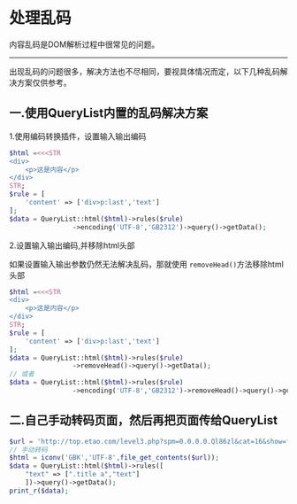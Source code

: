 # 处理乱码

内容乱码是DOM解析过程中很常见的问题。

---

出现乱码的问题很多，解决方法也不尽相同，要视具体情况而定，以下几种乱码解决方案仅供参考。

## 一.使用QueryList内置的乱码解决方案

1.使用编码转换插件，设置输入输出编码

```php
$html =<<<STR
<div>
    <p>这是内容</p>
</div>
STR;
$rule = [
    'content' => ['div>p:last','text']
];
$data = QueryList::html($html)->rules($rule)
                ->encoding('UTF-8','GB2312')->query()->getData();
```

2.设置输入输出编码,并移除html头部

如果设置输入输出参数仍然无法解决乱码，那就使用 `removeHead()`方法移除html头部

```php
$html =<<<STR
<div>
    <p>这是内容</p>
</div>
STR;
$rule = [
    'content' => ['div>p:last','text']
];
$data = QueryList::html($html)->rules($rule)
                ->removeHead()->query()->getData();
// 或者
$data = QueryList::html($html)->rules($rule)
                ->encoding('UTF-8','GB2312')->removeHead()->query()->getData();
```

## 二.自己手动转码页面，然后再把页面传给QueryList

```php
$url = 'http://top.etao.com/level3.php?spm=0.0.0.0.Ql86zl&cat=16&show=focus&up=true&ad_id=&am_id=&cm_id=&pm_id=';
// 手动转码
$html = iconv('GBK','UTF-8',file_get_contents($url));
$data = QueryList::html($html)->rules([
    "text" => [".title a","text"]
    ])->query()->getData();
print_r($data);
```